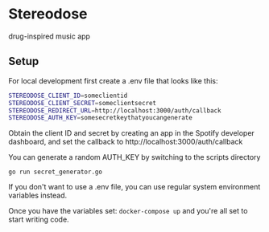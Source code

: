 # Stereodose

drug-inspired music app

## Setup

For local development first create a .env file that looks like this:

```bash
STEREODOSE_CLIENT_ID=someclientid
STEREODOSE_CLIENT_SECRET=someclientsecret
STEREODOSE_REDIRECT_URL=http://localhost:3000/auth/callback
STEREODOSE_AUTH_KEY=somesecretkeythatyoucangenerate
```

Obtain the client ID and secret by creating an app in the Spotify developer dashboard, and set the callback to http://localhost:3000/auth/callback

You can generate a random AUTH_KEY by switching to the scripts directory

`go run secret_generator.go`

If you don't want to use a .env file, you can use regular system environment variables instead.

Once you have the variables set:
`docker-compose up`
and you're all set to start writing code.
